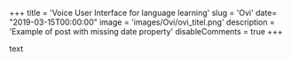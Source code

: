 +++
title = 'Voice User Interface for language learning'
slug = 'Ovi'
date= "2019-03-15T00:00:00"
image = 'images/Ovi/ovi_titel.png'
description = 'Example of post with missing date property'
disableComments = true
+++


text